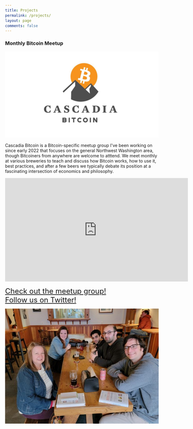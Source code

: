 ```yaml
---
title: Projects
permalink: /projects/
layout: page
comments: false
---
```


### Monthly Bitcoin Meetup

![](/assets/img/cascadiabitcoinlogo.jpg)

Cascadia Bitcoin is a Bitcoin-specific meetup group I've been working on since early 2022 that focuses on the general Northwest Washington area, though Bitcoiners from anywhere are welcome to atttend. We meet monthly at various breweries to teach and discuss how Bitcoin works, how to use it, best practices, and after a few beers we typically debate its position at a fascinating intersection of economics and philosophy.

<iframe width="600" height="340" src="https://www.youtube-nocookie.com/embed/al83U4OqPhI" title="YouTube video player" frameborder="0" allow="accelerometer; autoplay; clipboard-write; encrypted-media; gyroscope; picture-in-picture" allowfullscreen></iframe>

<a href="https://www.meetup.com/cascadia-bitcoin/" target="_blank" style="font-size:24px;">Check out the meetup group!</a>
<br />
<a href="https://twitter.com/cascadiabitcoin" target="_blank" style="font-size:24px;">Follow us on Twitter!</a>

![](/assets/img/cascadia-bitcoin-group.jpg)